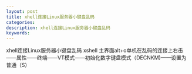 ```yaml
---
layout: post
title: xhell连接Linux服务器小键盘乱码
categories:
description: xhell连接Linux服务器小键盘乱码
keywords:
---
```


xhell连接Linux服务器小键盘乱码
xshell 主界面alt+o单机在乱码的连接上右击——属性——终端——VT模式——初始化数字键盘模式（DECNKM)——设置为普通（S）

